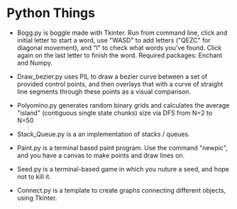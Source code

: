 # Python Things

* Bogg.py is boggle made with Tkinter. Run from command line, click and initial letter to start a word, use "WASD" to add letters ("QEZC" for diagonal movement), and "l" to check what words you've found. Click again on the last letter to finish the word. 
Required packages: Enchant and Numpy.

* Draw_bezier.py uses PIL to draw a bezier curve between a set of provided control points, and then overlays that with a curve of straight line segments through these points as a visual comparison. 

* Polyomino.py generates random binary grids 
and calculates the average "island" (contiguous single state chunks) size via DFS from N=2 to N=50

* Stack_Queue.py is a an implementation of stacks / queues.

* Paint.py is a terminal based paint program.
Use the command "newpic", and you have a canvas to make points and draw lines on.

* Seed.py is a terminal-based game in which you nuture a seed, and hope not to kill it.

* Connect.py is a template to create graphs connecting different objects, using Tkinter.

